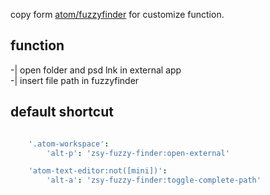 copy form [atom/fuzzyfinder](https://github.com/atom/fuzzy-finder) for customize function.  

## function  
-| open folder and psd lnk in external app  
-| insert file path in fuzzyfinder  


## default shortcut  

```coffeescript  

	'.atom-workspace':  
		'alt-p': 'zsy-fuzzy-finder:open-external'  

	'atom-text-editor:not([mini])':  
		'alt-a': 'zsy-fuzzy-finder:toggle-complete-path'  

```